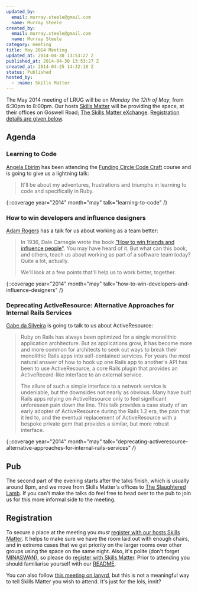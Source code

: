 ```yaml
---
updated_by:
  email: murray.steele@gmail.com
  name: Murray Steele
created_by:
  email: murray.steele@gmail.com
  name: Murray Steele
category: meeting
title: May 2014 Meeting
updated_at: 2014-04-30 13:53:27 Z
published_at: 2014-04-30 13:53:27 Z
created_at: 2014-04-25 14:32:18 Z
status: Published
hosted_by:
  - :name: Skills Matter
---
```


The May 2014 meeting of LRUG will be on *Monday the 12th of May*, from 6:30pm to 8:00pm.  Our hosts [Skills Matter](http://skillsmatter.com/) will be providing the space, at their offices on Goswell Road; [The Skills Matter eXchange](https://skillsmatter.com/locations/96-skills-matter-exchange).  <a href="#may14registration">Registration details are given below</a>.

## Agenda

### Learning to Code

[Angela Ebirim](https://twitter.com/obia67) has been attending the [Funding Circle Code Craft](http://tech.fundingcircle.com/codecraft/) course and is going to give us a lightning talk:

> It'll be about my adventures, frustrations and triumphs in learning to code and specifically in Ruby.

{::coverage year="2014" month="may" talk="learning-to-code" /}

### How to win developers and influence designers

[Adam Rogers](https://twitter.com/rodreegez) has a talk for us about working as a team better:

> In 1936, Dale Carnegie wrote the book ["How to win friends and influence people"](http://www.amazon.co.uk/How-Win-Friends-Influence-People/dp/0091906814/).
> You may have heard of it. But what can this book, and others, teach us about
> working as part of a software team today? Quite a lot, actually.
>
> We'll look at a few points that'll help us to work better, together.

{::coverage year="2014" month="may" talk="how-to-win-developers-and-influence-designers" /}

### Deprecating ActiveResource: Alternative Approaches for Internal Rails Services

[Gabe da Silveira](https://twitter.com/dasil003) is going to talk to us about ActiveResource:

> Ruby on Rails has always been optimized for a single monolithic application
> architecture.  But as applications grow, it has become more and more common
> for architects to seek out ways to break their monolithic Rails apps into
> self-contained services.  For years the most natural answer of how to hook
> up one Rails app to another's API has been to use ActiveResource, a core
> Rails plugin that provides an ActiveRecord-like interface to an external service.
>
> The allure of such a simple interface to a network service is undeniable, but
> the downsides not nearly as obvious.  Many have built Rails apps relying on
> ActiveResource only to feel significant unforeseen pain down the line.  This
> talk provides a case study of an early adopter of ActiveResource during the
> Rails 1.2 era, the pain that it led to, and the eventual replacement of
> ActiveResource with a bespoke private gem that provides a similar, but more
> robust interface.

{::coverage year="2014" month="may" talk="deprecating-activeresource-alternative-approaches-for-internal-rails-services" /}

## Pub

The second part of the evening starts after the talks finish, which is usually around 8pm, and we move from Skills Matter's offices to [The Slaughtered Lamb](http://www.theslaughteredlambpub.com/).  If you can't make the talks do feel free to head over to the pub to join us for this more informal side to the meeting.

Registration <a name="may14registration">&nbsp;</a>
---------------------------------------------------

To secure a place at the meeting you *must* [register with our hosts Skills Matter](https://skillsmatter.com/meetups/6382-learning-to-code-how-to-win-developers-and-deprecating-activeresource).  It helps to make sure we have the room laid out with enough chairs, and in extreme cases that we get priority on the larger rooms over other groups using the space on the same night.  Also, it's polite (don't forget [MINASWAN](http://oreilly.com/ruby/excerpts/ruby-learning-rails/ruby-glossary.html#I_indexterm_d1e32036)), so please do [register with Skills Matter](https://skillsmatter.com/meetups/6382-learning-to-code-how-to-win-developers-and-deprecating-activeresource).  Prior to attending you should familiarise yourself with our [README](http://readme.lrug.org/).

You can also follow [this meeting on lanyrd](http://lanyrd.com/2014/lrug-may/), but this is not a meaningful way to tell Skills Matter you wish to attend.  It's just for the lols, innit?
